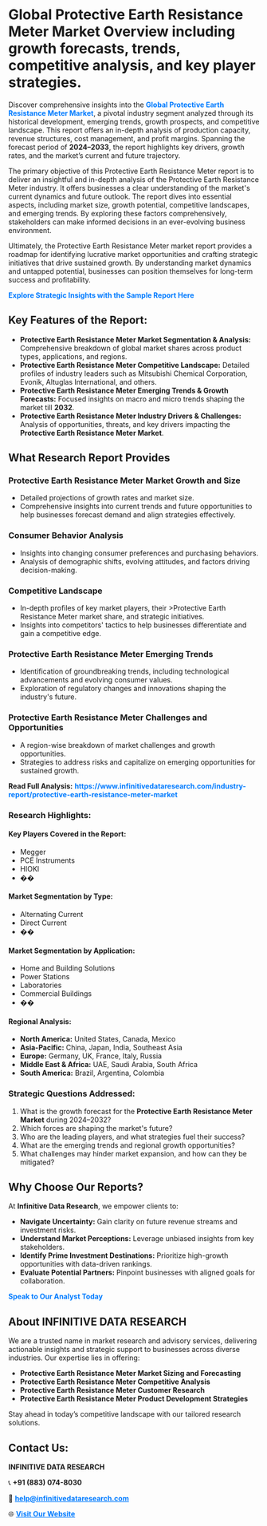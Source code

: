 <h1>Global Protective Earth Resistance Meter Market Overview including growth forecasts, trends, competitive analysis, and key player strategies.</h1>
<p>
Discover comprehensive insights into the 
<a href="https://www.infinitivedataresearch.com/industry-report/protective-earth-resistance-meter-market" rel="dofollow" style="color: #007BFF; text-decoration: none;"><strong>Global Protective Earth Resistance Meter Market</strong></a>, a pivotal industry segment analyzed through its historical development, emerging trends, growth prospects, and competitive landscape. This report offers an in-depth analysis of production capacity, revenue structures, cost management, and profit margins. Spanning the forecast period of <strong>2024–2033</strong>, the report highlights key drivers, growth rates, and the market’s current and future trajectory.
</p>
<p>
The primary objective of this Protective Earth Resistance Meter report is to deliver an insightful and in-depth analysis of the Protective Earth Resistance Meter industry. It offers businesses a clear understanding of the market's current dynamics and future outlook. The report dives into essential aspects, including market size, growth potential, competitive landscapes, and emerging trends. By exploring these factors comprehensively, stakeholders can make informed decisions in an ever-evolving business environment.
</p>
<p>
Ultimately, the Protective Earth Resistance Meter market report provides a roadmap for identifying lucrative market opportunities and crafting strategic initiatives that drive sustained growth. By understanding market dynamics and untapped potential, businesses can position themselves for long-term success and profitability.
</p>
<p>
<a href="https://www.infinitivedataresearch.com/request-sample/reportId=108898" style="color: #007BFF; text-decoration: none;"><strong>Explore Strategic Insights with the Sample Report Here</strong></a>
</p>

<h2>Key Features of the Report:</h2>
<ul>
<li><strong>Protective Earth Resistance Meter Market Segmentation & Analysis:</strong> Comprehensive breakdown of global market shares across product types, applications, and regions.</li>
<li><strong>Protective Earth Resistance Meter Competitive Landscape:</strong> Detailed profiles of industry leaders such as Mitsubishi Chemical Corporation, Evonik, Altuglas International, and others.</li>
<li><strong>Protective Earth Resistance Meter Emerging Trends & Growth Forecasts:</strong> Focused insights on macro and micro trends shaping the market till <strong>2032</strong>.</li>
<li><strong>Protective Earth Resistance Meter Industry Drivers & Challenges:</strong> Analysis of opportunities, threats, and key drivers impacting the <strong>Protective Earth Resistance Meter Market</strong>.</li>
</ul>

<h2>What Research Report Provides</h2>
<h3>Protective Earth Resistance Meter Market Growth and Size</h3>
<ul>
<li>Detailed projections of growth rates and market size.</li>
<li>Comprehensive insights into current trends and future opportunities to help businesses forecast demand and align strategies effectively.</li>
</ul>

<h3>Consumer Behavior Analysis</h3>
<ul>
<li>Insights into changing consumer preferences and purchasing behaviors.</li>
<li>Analysis of demographic shifts, evolving attitudes, and factors driving decision-making.</li>
</ul>

<h3>Competitive Landscape</h3>
<ul>
<li>In-depth profiles of key market players, their >Protective Earth Resistance Meter market share, and strategic initiatives.</li>
<li>Insights into competitors' tactics to help businesses differentiate and gain a competitive edge.</li>
</ul>

<h3>Protective Earth Resistance Meter Emerging Trends</h3>
<ul>
<li>Identification of groundbreaking trends, including technological advancements and evolving consumer values.</li>
<li>Exploration of regulatory changes and innovations shaping the industry's future.</li>
</ul>

<h3>Protective Earth Resistance Meter Challenges and Opportunities</h3>
<ul>
<li>A region-wise breakdown of market challenges and growth opportunities.</li>
<li>Strategies to address risks and capitalize on emerging opportunities for sustained growth.</li>
</ul>
<p><strong>Read Full Analysis:</strong> <a href="https://www.infinitivedataresearch.com/industry-report/protective-earth-resistance-meter-market" rel="dofollow" style="color: #007BFF; text-decoration: none;"><strong>https://www.infinitivedataresearch.com/industry-report/protective-earth-resistance-meter-market</strong></a></p>
<h3>Research Highlights:</h3>
<h4>Key Players Covered in the Report:</h4>
<ul><li>Megger</li><li>PCE Instruments</li><li>HIOKI</li><li>��</li></ul>
<h4>Market Segmentation by Type:</h4>
<ul><li>Alternating Current</li><li>Direct Current</li><li>��</li></ul>
<h4>Market Segmentation by Application:</h4>
<ul><li>Home and Building Solutions</li><li>Power Stations</li><li>Laboratories</li><li>Commercial Buildings</li><li>��</li></ul>

<h4>Regional Analysis:</h4>
<ul>
<li><strong>North America:</strong> United States, Canada, Mexico</li>
<li><strong>Asia-Pacific:</strong> China, Japan, India, Southeast Asia</li>
<li><strong>Europe:</strong> Germany, UK, France, Italy, Russia</li>
<li><strong>Middle East & Africa:</strong> UAE, Saudi Arabia, South Africa</li>
<li><strong>South America:</strong> Brazil, Argentina, Colombia</li>
</ul>

<h3>Strategic Questions Addressed:</h3>
<ol>
<li>What is the growth forecast for the <strong>Protective Earth Resistance Meter Market</strong> during 2024–2032?</li>
<li>Which forces are shaping the market's future?</li>
<li>Who are the leading players, and what strategies fuel their success?</li>
<li>What are the emerging trends and regional growth opportunities?</li>
<li>What challenges may hinder market expansion, and how can they be mitigated?</li>
</ol>

<h2>Why Choose Our Reports?</h2>
<p>At <strong>Infinitive Data Research</strong>, we empower clients to:</p>
<ul>
<li><strong>Navigate Uncertainty:</strong> Gain clarity on future revenue streams and investment risks.</li>
<li><strong>Understand Market Perceptions:</strong> Leverage unbiased insights from key stakeholders.</li>
<li><strong>Identify Prime Investment Destinations:</strong> Prioritize high-growth opportunities with data-driven rankings.</li>
<li><strong>Evaluate Potential Partners:</strong> Pinpoint businesses with aligned goals for collaboration.</li>
</ul>
<p><a href="https://www.infinitivedataresearch.com/industry-report/protective-earth-resistance-meter-market" rel="dofollow" style="color: #007BFF; text-decoration: none;"><strong>Speak to Our Analyst Today</strong></a></p>

<h2>About INFINITIVE DATA RESEARCH</h2>
<p>We are a trusted name in market research and advisory services, delivering actionable insights and strategic support to businesses across diverse industries. Our expertise lies in offering:</p>
<ul>
<li><strong>Protective Earth Resistance Meter Market Sizing and Forecasting</strong></li>
<li><strong>Protective Earth Resistance Meter Competitive Analysis</strong></li>
<li><strong>Protective Earth Resistance Meter Customer Research</strong></li>
<li><strong>Protective Earth Resistance Meter Product Development Strategies</strong></li>
</ul>
<p>Stay ahead in today’s competitive landscape with our tailored research solutions.</p>

<h2>Contact Us:</h2>
<p><strong>INFINITIVE DATA RESEARCH</strong></p>
<p>📞 <strong>+91 (883) 074-8030</strong></p>
<p>📧 <strong><a href="mailto:help@infinitivedataresearch.com" style="color: #007BFF;">help@infinitivedataresearch.com</a></strong></p>
<p>🌐 <strong><a href="https://www.infinitivedataresearch.com" rel="dofollow" style="color: #007BFF;">Visit Our Website</a></strong></p>